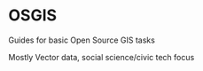 # OSGIS
Guides for basic Open Source GIS tasks

Mostly Vector data, social science/civic tech focus
